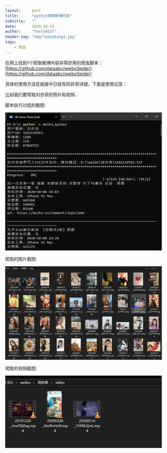 ```yaml
---
layout:     post
title:      "python爬取微博内容"
subtitle:   ""
date:       2020-10-13
author:     "Tesla9527"
header-img: "img/todaybing1.jpg"
tags:
    - 爬虫
---
```


在网上找到1个爬取微博内容非常好用的爬虫脚本：
[https://github.com/dataabc/weiboSpider](https://github.com/dataabc/weiboSpider)

具体的使用方法在链接中已经写的非常详细，下面是使用记录：

比如我们要爬取刘亦菲的照片和视频，

脚本执行过程的截图:

![img](/img/in-post/python-weibo-spider/1.png)

爬取的图片截图:

![img](/img/in-post/python-weibo-spider/2.png)

爬取的视频截图:

![img](/img/in-post/python-weibo-spider/3.png)


